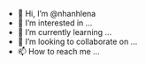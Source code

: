 - 👋 Hi, I’m @nhanhlena
- 👀 I’m interested in ...
- 🌱 I’m currently learning ...
- 💞️ I’m looking to collaborate on ...
- 📫 How to reach me ...

<!---
nhanhlena/nhanhlena is a ✨ special ✨ repository because its `README.md` (this file) appears on your GitHub profile.
You can click the Preview link to take a look at your changes.
--->
